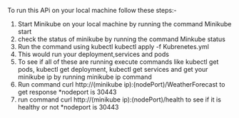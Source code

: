 To run this APi on your local machine follow these steps:-

1.  Start Minikube on your local machine by running the command Minikube start
2.  check the status of minikube by running the command Minkube status
3.  Run the command using kubectl kubectl apply -f Kubrenetes.yml
4.  This would run your deployment,services and pods
5.  To see if all of these are running execute commands like kubectl get pods, kubectl get deployment, kubectl get services and get your minikube ip by running minikube ip command
6.  Run command curl http://(minikube ip):(nodePort)/WeatherForecast to get response \*nodeport is 30443
7.  run command curl http://(minikube ip):(nodePort)/health to see if it is healthy or not \*nodeport is 30443
